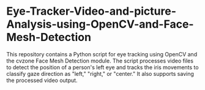 # Eye-Tracker-Video-and-picture-Analysis-using-OpenCV-and-Face-Mesh-Detection
This repository contains a Python script for eye tracking using OpenCV and the cvzone Face Mesh Detection module. The script processes video files to detect the position of a person's left eye and tracks the iris movements to classify gaze direction as "left," "right," or "center." It also supports saving the processed video output.
